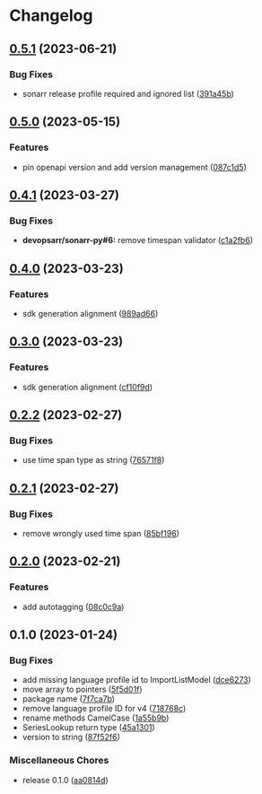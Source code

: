 # Changelog

## [0.5.1](https://github.com/devopsarr/sonarr-go/compare/v0.5.0...v0.5.1) (2023-06-21)


### Bug Fixes

* sonarr release profile required and ignored list ([391a45b](https://github.com/devopsarr/sonarr-go/commit/391a45bd3787971a7624224b1f922cd8ce8b2f03))

## [0.5.0](https://github.com/devopsarr/sonarr-go/compare/v0.4.1...v0.5.0) (2023-05-15)


### Features

* pin openapi version and add version management ([087c1d5](https://github.com/devopsarr/sonarr-go/commit/087c1d5c0742d94a18d7302faf22e8427d023dcf))

## [0.4.1](https://github.com/devopsarr/sonarr-go/compare/v0.4.0...v0.4.1) (2023-03-27)


### Bug Fixes

* **devopsarr/sonarr-py#6:** remove timespan validator ([c1a2fb6](https://github.com/devopsarr/sonarr-go/commit/c1a2fb60d92b43b1555124c543792430058044f2))

## [0.4.0](https://github.com/devopsarr/sonarr-go/compare/v0.3.0...v0.4.0) (2023-03-23)


### Features

* sdk generation alignment ([989ad66](https://github.com/devopsarr/sonarr-go/commit/989ad665dcd6311b1e93dcd29e2ed23c7737b99a))

## [0.3.0](https://github.com/devopsarr/sonarr-go/compare/v0.2.2...v0.3.0) (2023-03-23)


### Features

* sdk generation alignment ([cf10f9d](https://github.com/devopsarr/sonarr-go/commit/cf10f9dccda61fb7ec46a0623b0e4ab625fdbe49))

## [0.2.2](https://github.com/devopsarr/sonarr-go/compare/v0.2.1...v0.2.2) (2023-02-27)


### Bug Fixes

* use time span type as string ([76571f8](https://github.com/devopsarr/sonarr-go/commit/76571f82ab462137ed903b777c0036572a76f6db))

## [0.2.1](https://github.com/devopsarr/sonarr-go/compare/v0.2.0...v0.2.1) (2023-02-27)


### Bug Fixes

* remove wrongly used time span ([85bf196](https://github.com/devopsarr/sonarr-go/commit/85bf196f9506dadf9fa1e2b6eaa915c0815f54b2))

## [0.2.0](https://github.com/devopsarr/sonarr-go/compare/v0.1.0...v0.2.0) (2023-02-21)


### Features

* add autotagging ([08c0c9a](https://github.com/devopsarr/sonarr-go/commit/08c0c9ae1235e7716304e5838905b7ddbce2a333))

## 0.1.0 (2023-01-24)


### Bug Fixes

* add missing language profile id to ImportListModel ([dce6273](https://github.com/devopsarr/sonarr-go/commit/dce627372a10c28e3908ed57a351b151883bc69b))
* move array to pointers ([5f5d01f](https://github.com/devopsarr/sonarr-go/commit/5f5d01f17750b9453a67f5552df4dad7dd59f570))
* package name ([7f7ca7b](https://github.com/devopsarr/sonarr-go/commit/7f7ca7b964d45b51801dad0585cf73a387545d27))
* remove language profile ID for v4 ([718768c](https://github.com/devopsarr/sonarr-go/commit/718768cb8b5298a0c54e607557b52e8ea54b76a5))
* rename methods CamelCase ([1a55b9b](https://github.com/devopsarr/sonarr-go/commit/1a55b9b11b0935a99cb8d4fd87fa0876d98003fb))
* SeriesLookup return type ([45a1301](https://github.com/devopsarr/sonarr-go/commit/45a1301d19e56e65ec6113ff4ffd7cbf75d9b5bf))
* version to string ([87f52f6](https://github.com/devopsarr/sonarr-go/commit/87f52f67793d95d687acb2a7d556e9952d0bfbc4))


### Miscellaneous Chores

* release 0.1.0 ([aa0814d](https://github.com/devopsarr/sonarr-go/commit/aa0814ddc60ca50226845de7c054dfce7526f2c8))
